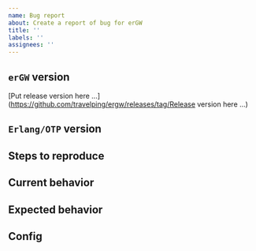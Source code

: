 ```yaml
---
name: Bug report
about: Create a report of bug for erGW
title: ''
labels: ''
assignees: ''
---
```


## `erGW` version
[Put release version here ...](https://github.com/travelping/ergw/releases/tag/Release version here ...)

## `Erlang/OTP` version
<!-- Put the `Erlang/OTP` version ... -->

## Steps to reproduce
<!-- (Optional)Describe steps to reproduce bug ... -->

## Current behavior
<!-- Describe current behavior ... -->

## Expected behavior
<!-- Describe expected behavior ... -->

## Config
<!-- (Optional)Put configuration ... -->
